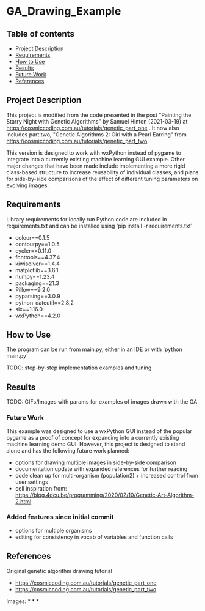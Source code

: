 # GA_Drawing_Example
## Table of contents
* [Project Description](#Project-Description)
* [Requirements](#Requirements)
* [How to Use](#How-to-Use)
* [Results](#Results)
* [Future Work](#Future-Work)
* [References](#References)


## Project Description
This project is modified from the code presented in the post "Painting the Starry Night with Genetic Algorithms" by 
Samuel Hinton (2021-03-19) at https://cosmiccoding.com.au/tutorials/genetic_part_one . It now also includes part two, 
"Genetic Algorithms 2: Girl with a Pearl Earring" from https://cosmiccoding.com.au/tutorials/genetic_part_two

This version is designed to work with wxPython instead of pygame to integrate into a currently existing machine learning
GUI example. Other major changes that have been made include implementing a more rigid class-based structure to increase
reusability of individual classes, and plans for side-by-side comparisons of the effect of different tuning parameters 
on evolving images.


## Requirements
Library requirements for locally run Python code are included in requirements.txt and can be 
installed using 'pip install -r requirements.txt'

* colour==0.1.5
* contourpy==1.0.5
* cycler==0.11.0
* fonttools==4.37.4
* kiwisolver==1.4.4
* matplotlib==3.6.1
* numpy==1.23.4
* packaging==21.3
* Pillow==9.2.0
* pyparsing==3.0.9
* python-dateutil==2.8.2
* six==1.16.0
* wxPython==4.2.0

## How to Use
The program can be run from main.py, either in an IDE or with 'python main.py'


TODO: step-by-step implementation examples and tuning

## Results

TODO: GIFs/Images with params for examples of images drawn with the GA 

### Future Work
This example was designed to use a wxPython GUI instead of the popular pygame as a proof of concept
for expanding into a currently existing machine learning demo GUI. However, this project is designed to 
stand alone and has the following future work planned:
* options for drawing multiple images in side-by-side comparison
* documentation update with expanded references for further reading
* code clean up for multi-organism (population2)  + increased control from user settings
* cell inspiration from: https://blog.4dcu.be/programming/2020/02/10/Genetic-Art-Algorithm-2.html

### Added features since initial commit
* options for multiple organisms
* editing for consistency in vocab of variables and function calls

## References

Original genetic algorithm drawing tutorial
* https://cosmiccoding.com.au/tutorials/genetic_part_one
* https://cosmiccoding.com.au/tutorials/genetic_part_two

Images:
* 
* 
* 



